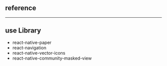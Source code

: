 ## reference

-------

## use Library

* react-native-paper
* react-navigation
* react-native-vector-icons
* react-native-community-masked-view